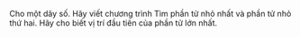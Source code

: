 Cho một dãy số. Hãy viết chương trình Tìm phần tử nhỏ nhất và phần tử nhỏ thứ hai. Hãy cho biết vị trí đầu tiên của phần tử lớn nhất.
